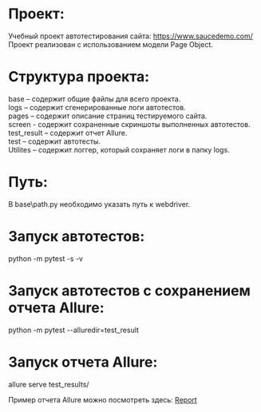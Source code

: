 # Проект:

Учебный проект автотестирования сайта: <a href="https://www.saucedemo.com/" target="_blank">https://www.saucedemo.com/</a>  
Проект реализован с использованием модели Page Object.

# Структура проекта:

base – содержит общие файлы для всего проекта.  
logs – содержит сгенерированные логи автотестов.  
pages – содержит описание страниц тестируемого сайта.  
screen - содержит сохраненные скриншоты выполненных автотестов.  
test_result – содержит отчет Allure.  
test – содержит автотесты.  
Utilites – содержит логгер, который сохраняет логи в папку logs.

# Путь:

В base\path.py необходимо указать путь к webdriver.

# Запуск автотестов:

python -m pytest -s -v

# Запуск автотестов с сохранением отчета Allure:

python -m pytest --alluredir=test_result

# Запуск отчета Allure:

allure serve test_results/

Пример отчета Allure можно посмотреть здесь: <a href="https://github.com/karbolinivan/Portfolio/tree/main/Allure/saucedemo" target="_blank">Report</a>
